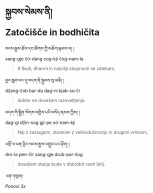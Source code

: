 <!-- Custom CSS styling: --->
<link rel="stylesheet" href="./stylesheet.css" type="text/css" />

# སྐྱབས་སེམས་ནི། <br>Zatočišče in bodhičita

སངས་རྒྱས་ཆོས་དང་ཚོགས་ཀྱི་མཆོག་རྣམས་ལ། །  
sang-gje čö-dang cog-kji čog-nam-la  
>K Budi, dharmi in najvišji skupnosti se zatekam,

བྱང་ཆུབ་བར་དུ་བདག་ནི་སྐྱབས་སུ་མཆི། །  
džang-čub bar-du dag-ni kjab-su-či  
>dokler ne dosežem razsvetljenja.

བདག་གི་སྦྱིན་སོགས་བགྱིས་པའི་བསོད་ནམས་ཀྱིས། །  
dag-gi džin-sog gji-pe sö-nam-kji  
>Naj z zaslugami, zbranimi z velikodušnostjo in drugimi vrlinami,

འགྲོ་ལ་ཕན་ཕྱིར་སངས་རྒྱས་འགྲུབ་པར་ཤོག། །  
dro-la pen-čir sang-gje drub-par-šog  
>dosežem stanje bude v dobrobit vseh bitij.

*ལན་གསུམ།  
Ponovi 3x*

<!-- prevod: Aljoša Vidmar -->
